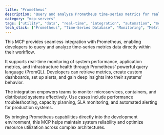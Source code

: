 ```yaml
---
title: "Prometheus"
description: "Query and analyze Prometheus time-series metrics for real-time system monitoring and performance insights."
category: "mcp-servers"
tags: ["utility", "data", "real-time", "integration", "automation", "monitoring", "metrics", "observability", "PromQL"]
tech_stack: ["Prometheus", "Time-Series Database", "Monitoring", "Metrics", "Observability", "PromQL"]
---
```


This MCP provides seamless integration with Prometheus, enabling developers to query and analyze time-series metrics data directly within their workflow. 

It supports real-time monitoring of system performance, application metrics, and infrastructure health through Prometheus' powerful query language (PromQL). Developers can retrieve metrics, create custom dashboards, set up alerts, and gain deep insights into their systems' behavior.

The integration empowers teams to monitor microservices, containers, and distributed systems effectively. Use cases include performance troubleshooting, capacity planning, SLA monitoring, and automated alerting for production systems. 

By bringing Prometheus capabilities directly into the development environment, this MCP helps maintain system reliability and optimize resource utilization across complex architectures.